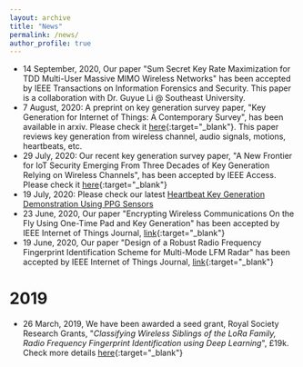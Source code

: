 ```yaml
---
layout: archive
title: "News"
permalink: /news/
author_profile: true
---
```


* 14 September, 2020, Our paper "Sum Secret Key Rate Maximization for TDD Multi-User Massive MIMO Wireless Networks" has been accepted by IEEE Transactions on Information Forensics and Security. This paper is a collaboration with Dr. Guyue Li @ Southeast University.
* 7 August, 2020: A preprint on key generation survey paper, "Key Generation for Internet of Things: A Contemporary Survey", has been available in arxiv. Please check it [here](https://arxiv.org/abs/2007.15956){:target="_blank"}. This paper reviews key generation from wireless channel, audio signals, motions, heartbeats, etc.
* 29 July, 2020: Our recent key generation survey paper, "A New Frontier for IoT Security Emerging From Three Decades of Key Generation Relying on Wireless Channels", has been accepted by IEEE Access. Please check it [here](https://ieeexplore.ieee.org/document/9149584){:target="_blank"}
* 19 July, 2020: Please check our latest [Heartbeat Key Generation Demonstration Using PPG Sensors](/demo-keygen-heartbeat-ppg/)
* 23 June, 2020, Our paper "Encrypting Wireless Communications On the Fly Using One-Time Pad and Key Generation" has been accepted by IEEE Internet of Things Journal, [link](https://ieeexplore.ieee.org/document/9123376){:target="_blank"}
* 19 June, 2020, Our paper "Design of a Robust Radio Frequency Fingerprint Identification Scheme for Multi-Mode LFM Radar" has been accepted by IEEE Internet of Things Journal, [link](https://ieeexplore.ieee.org/document/9121232){:target="_blank"}

# 2019
* 26 March, 2019, We have been awarded a seed grant, Royal Society Research Grants, "_Classifying Wireless Siblings of the LoRa Family, Radio Frequency Fingerprint Identification using Deep Learning_", £19k. Check more details [here](https://junqing-zhang.github.io/project-rffi-lora/){:target="_blank"}